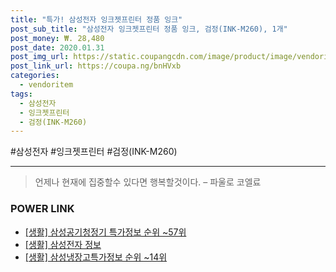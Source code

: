 ```yaml
--- 
title: "특가! 삼성전자 잉크젯프린터 정품 잉크" 
post_sub_title: "삼성전자 잉크젯프린터 정품 잉크, 검정(INK-M260), 1개" 
post_money: ₩. 28,480 
post_date: 2020.01.31 
post_img_url: https://static.coupangcdn.com/image/product/image/vendoritem/2018/12/19/3545222955/4bfe46c3-f096-4c55-947e-e981fcf05ab4.jpg 
post_link_url: https://coupa.ng/bnHVxb 
categories: 
  - vendoritem 
tags: 
  - 삼성전자 
  - 잉크젯프린터 
  - 검정(INK-M260) 
--- 
```

  #삼성전자 #잉크젯프린터 #검정(INK-M260) 
<hr> 

> 언제나 현재에 집중할수 있다면 행복할것이다. – 파울로 코엘료 


### POWER LINK

* <a href="https://blog.naver.com/sakai111/221778337540" target="_blank"> [생활] 삼성공기청정기 특가정보 순위 ~57위</a>
* <a href="https://blog.naver.com/fasyy4321/221766007026" target="_blank"> [생활] 삼성전자 정보 </a>
* <a href="https://blog.naver.com/fasyy4321/221773105435" target="_blank"> [생활] 삼성냉장고특가정보 순위 ~14위</a>
